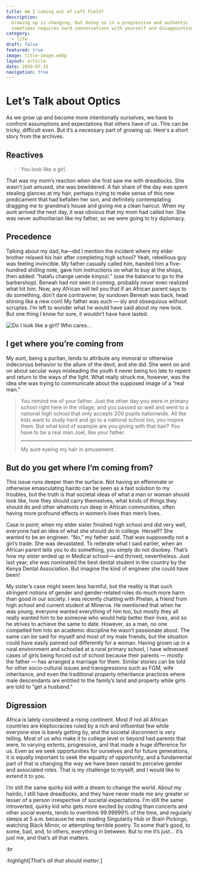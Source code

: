 ```yaml
---
title: Am I coming out of Left Field?
description:
  Growing up is changing, but doing so in a progressive and authentic
  sometimes requires hard conversations with yourself and disappointing a person or two.
category:
  - life
draft: false
featured: true
image: title-image.webp
layout: article
date: 2020-07-15
navigation: true
---
```


# Let’s Talk about Optics

As we grow up and become more intentionally ourselves, we have to confront
assumptions and expectations that others have of us. This can be tricky, difficult even.
But it’s a necessary part of growing up.
Here's a short story from the archives.

<!-- more -->

## Reactives

> You look like a girl.

That was my mom’s reaction when she first saw me with dreadlocks. She wasn’t just amused, she was bewildered. A fair share of the day was spent stealing glances at my hair, perhaps trying to make sense of this new predicament that had befallen her son, and definitely contemplating dragging me to grandma’s house and giving me a clean haircut. When my aunt arrived the next day, it was obvious that my mom had called her. She was never
authoritarian like my father, so we were going to try diplomacy.


## Precedence

Talking about my dad, ha—did I mention the incident where my elder brother relaxed his hair after completing high school? Yeah, rebellious guy was feeling invincible. My father casually called him, handed him a five-hundred shilling note, gave him instructions on what to buy at the shops, then added: “halafu change uende kinyozi.” (use the balance to go to the barbershop). Beneah had not seen it coming, probably never even realized what hit him. Now, any African will tell you that if an African parent says to do something, don’t dare contravene; by sundown Beneah was back, head shining like a new coin! My father was such — sly and obsequious without scruples. I’m left to wonder what he would have said about my new look. But one thing I know for sure, it wouldn’t have have lasted.

![Do I look like a girl? Who cares...](smiley.webp)

## I get where you’re coming from

My aunt, being a puritan, tends to attribute any immoral or otherwise indecorous behavior to the allure of the devil, and she did. She went on and on about secular ways misleading the youth it never being too late to repent and return to the ways of the light. What really struck me, however, was the idea she was trying to communicate about the supposed image of a “real man.”

> You remind me of your father.
> Just the other day you were in primary school right here in the village,
> and you passed so well and went to a national high school that only accepts 200
> pupils nationwide. All the kids want to study hard and go to a national school too,
> you inspire them. But what kind of example are you giving with that hair?
> You have to be a real man Joel, like your father.
>
> ---
>
> <quote-author>
>   My aunt eyeing my hair in amusement.
> </quote-author>

## But do you get where I’m coming from?

This issue runs deeper than the surface. Not having an effeminate or otherwise emasculating hairdo can be seen as a fast solution to my troubles, but the truth is that societal ideas of what a man or woman should look like, how they should carry themselves, what kinds of things they should do and other whatnots run deep in African communities, often having more profound effects in women’s lives than men’s lives.

Case in point; when my elder sister finished high school and did very well, everyone had an idea of what she should do in college. Herself? She wanted to be an engineer. “No,” my father said. That was supposedly not a girl’s trade. She was devastated. To reiterate what I said earlier, when an African parent tells you to do something, you simply do not disobey. That’s how my sister ended up in Medical school — and thrived, nevertheless. Just last year, she was nominated the best dental student in the country by the Kenya Dental Association. But imagine the kind of engineer she could have been!

My sister’s case might seem less harmful, but the reality is that such stringent notions of gender and gender-related roles do much more harm than good in our society. I was recently chatting with Phelan, a friend from high school and current student at Minerva. He mentioned that when he was young, everyone wanted everything of him too, but mostly they all really wanted him to be someone who would help better their lives, and so he strives to achieve the same to date. However, as a man, no one compelled him into an academic discipline he wasn’t passionate about. The same can be said for myself and most of my male friends, but the situation could have easily panned out differently for a woman. Having grown up in a rural environment and schooled at a rural primary school, I have witnessed cases of girls being forced out of school because their parents — mostly the father — has arranged a marriage for them. Similar stories can be told for other socio-cultural issues and transgressions such as FGM, wife inheritance, and even the traditional property inheritance practices where male descendants are entitled to the family’s land and property while girls are told to “get a husband.”

## Digression

Africa is lately considered a rising continent.
Most if not all African countries are kleptocracies ruled by a rich and influential few
while everyone else is barely getting by, and the societal disconnect is very telling.
Most of us who make it to college level or beyond had parents that were, to
varying extents, progressive, and that made a huge difference for us.
Even as we seek opportunities for ourselves and for future generations, it is
equally important to seek the equality of opportunity, and a fundamental part
of that is changing the way we have been raised to perceive gender and associated roles.
That is my challenge to myself, and I would like to extend it to you.

I’m still the same quirky kid with a dream to change the world.
About my hairdo, I still have dreadlocks, and they have never made me any
greater or lesser of a person irrespective of societal expectations.
I’m still the same introverted, quirky kid who gets more excited by coding
than concerts and other social events, tends to overthink 99.99999% of the time,
and regularly sleeps at 5 a.m. because he was reading Singularity Hub or Brain Pickings,
watching Black Mirror, or attempting terrible poetry. To some that’s good, to some,
bad, and, to others, everything in between.
But to me it’s just… it’s just me, and that’s all that matters.  

:br

:highlight[_That’s all that should matter_.]
